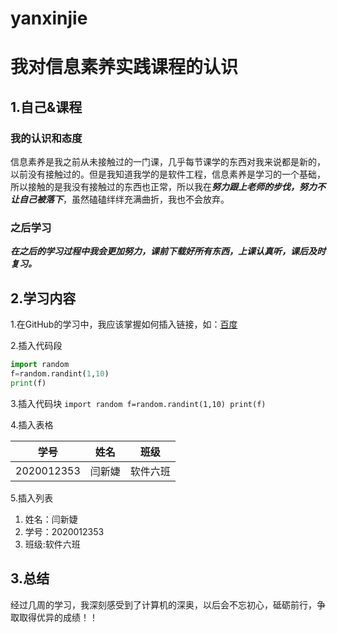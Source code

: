 # yanxinjie

# 我对信息素养实践课程的认识 

## 1.自己&课程

### 我的认识和态度

信息素养是我之前从未接触过的一门课，几乎每节课学的东西对我来说都是新的，以前没有接触过的。但是我知道我学的是软件工程，信息素养是学习的一个基础，所以接触的是我没有接触过的东西也正常，所以我在***努力跟上老师的步伐，努力不让自己被落下***，虽然磕磕绊绊充满曲折，我也不会放弃。

### 之后学习

***在之后的学习过程中我会更加努力，课前下载好所有东西，上课认真听，课后及时复习。***

## 2.学习内容

1.在GitHub的学习中，我应该掌握如何插入链接，如：[百度](https://www.baidu.com)

2.插入代码段

```python
import random
f=random.randint(1,10)
print(f)
```

3.插入代码块
`import random
f=random.randint(1,10)
print(f)`


4.插入表格

| 学号       | 姓名   | 班级     |
| ---------- | ------ | -------- |
| 2020012353 | 闫新婕 | 软件六班 |

5.插入列表

1. 姓名：闫新婕
2. 学号：2020012353
3. 班级:软件六班

## 3.总结

经过几周的学习，我深刻感受到了计算机的深奥，以后会不忘初心，砥砺前行，争取取得优异的成绩！！





